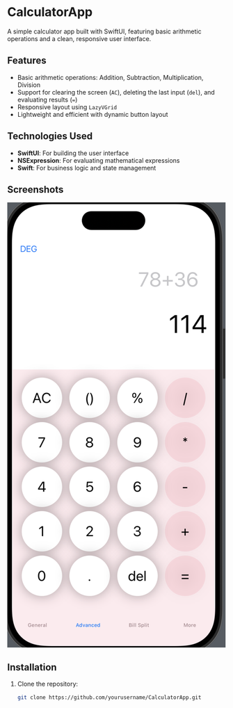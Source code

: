# CalculatorApp

A simple calculator app built with SwiftUI, featuring basic arithmetic operations and a clean, responsive user interface.

## Features

- Basic arithmetic operations: Addition, Subtraction, Multiplication, Division
- Support for clearing the screen (`AC`), deleting the last input (`del`), and evaluating results (`=`)
- Responsive layout using `LazyVGrid`
- Lightweight and efficient with dynamic button layout

## Technologies Used

- **SwiftUI**: For building the user interface
- **NSExpression**: For evaluating mathematical expressions
- **Swift**: For business logic and state management

## Screenshots



![Alt text](CalculatorApp/assets/CalculatorApp.png)

## Installation

1. Clone the repository:
   ```bash
   git clone https://github.com/yourusername/CalculatorApp.git

